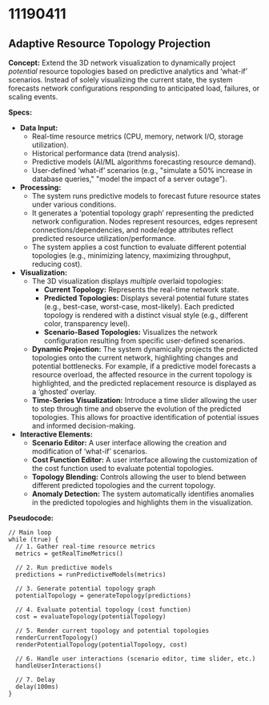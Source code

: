 # 11190411

## Adaptive Resource Topology Projection

**Concept:** Extend the 3D network visualization to dynamically project *potential* resource topologies based on predictive analytics and ‘what-if’ scenarios. Instead of solely visualizing the current state, the system forecasts network configurations responding to anticipated load, failures, or scaling events.

**Specs:**

*   **Data Input:**
    *   Real-time resource metrics (CPU, memory, network I/O, storage utilization).
    *   Historical performance data (trend analysis).
    *   Predictive models (AI/ML algorithms forecasting resource demand).
    *   User-defined ‘what-if’ scenarios (e.g., "simulate a 50% increase in database queries," "model the impact of a server outage").
*   **Processing:**
    *   The system runs predictive models to forecast future resource states under various conditions.
    *   It generates a ‘potential topology graph’ representing the predicted network configuration.  Nodes represent resources, edges represent connections/dependencies, and node/edge attributes reflect predicted resource utilization/performance.
    *   The system applies a cost function to evaluate different potential topologies (e.g., minimizing latency, maximizing throughput, reducing cost).
*   **Visualization:**
    *   The 3D visualization displays *multiple* overlaid topologies:
        *   **Current Topology:** Represents the real-time network state.
        *   **Predicted Topologies:**  Displays several potential future states (e.g., best-case, worst-case, most-likely). Each predicted topology is rendered with a distinct visual style (e.g., different color, transparency level).
        *   **Scenario-Based Topologies:** Visualizes the network configuration resulting from specific user-defined scenarios.
    *   **Dynamic Projection:** The system dynamically projects the predicted topologies onto the current network, highlighting changes and potential bottlenecks. For example, if a predictive model forecasts a resource overload, the affected resource in the current topology is highlighted, and the predicted replacement resource is displayed as a ‘ghosted’ overlay.
    *   **Time-Series Visualization:** Introduce a time slider allowing the user to step through time and observe the evolution of the predicted topologies. This allows for proactive identification of potential issues and informed decision-making.
*   **Interactive Elements:**
    *   **Scenario Editor:** A user interface allowing the creation and modification of ‘what-if’ scenarios.
    *   **Cost Function Editor:**  A user interface allowing the customization of the cost function used to evaluate potential topologies.
    *   **Topology Blending:** Controls allowing the user to blend between different predicted topologies and the current topology.
    *   **Anomaly Detection:** The system automatically identifies anomalies in the predicted topologies and highlights them in the visualization.

**Pseudocode:**

```
// Main loop
while (true) {
  // 1. Gather real-time resource metrics
  metrics = getRealTimeMetrics()

  // 2. Run predictive models
  predictions = runPredictiveModels(metrics)

  // 3. Generate potential topology graph
  potentialTopology = generateTopology(predictions)

  // 4. Evaluate potential topology (cost function)
  cost = evaluateTopology(potentialTopology)

  // 5. Render current topology and potential topologies
  renderCurrentTopology()
  renderPotentialTopology(potentialTopology, cost)

  // 6. Handle user interactions (scenario editor, time slider, etc.)
  handleUserInteractions()

  // 7. Delay
  delay(100ms)
}
```